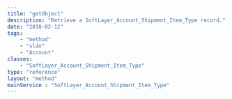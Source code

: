 ```yaml
---
title: "getObject"
description: "Retrieve a SoftLayer_Account_Shipment_Item_Type record."
date: "2018-02-12"
tags:
    - "method"
    - "sldn"
    - "Account"
classes:
    - "SoftLayer_Account_Shipment_Item_Type"
type: "reference"
layout: "method"
mainService : "SoftLayer_Account_Shipment_Item_Type"
---
```

